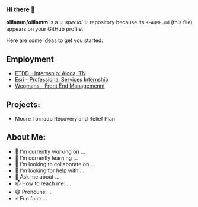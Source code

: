 ### Hi there 👋


**olilamm/olilamm** is a ✨ _special_ ✨ repository because its `README.md` (this file) appears on your GitHub profile.

Here are some ideas to get you started:


## Employment
- [ETDD - Internship: Alcoa, TN](https://www.etdd.org/)
- [Esri - Professional Services Internship](https://www.esri.com/en-us/arcgis/services/overview) 
- [Wegmans - Front End Managemennt](https://jobs.wegmans.com/) 

## Projects:
- Moore Tornado Recovery and Relief Plan


## About Me:
- 🔭 I’m currently working on ...
- 🌱 I’m currently learning ...
- 👯 I’m looking to collaborate on ...
- 🤔 I’m looking for help with ...
- 💬 Ask me about ...
- 📫 How to reach me: ...
- 😄 Pronouns: ...
- ⚡ Fun fact: ...

